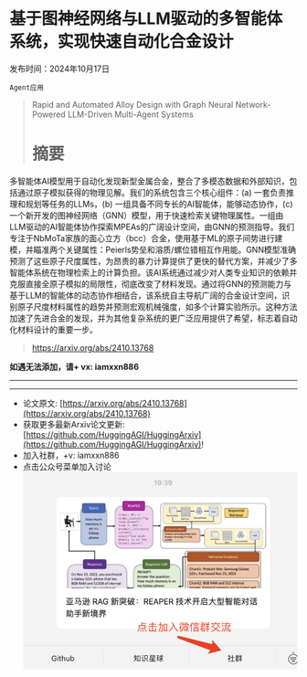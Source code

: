 # 基于图神经网络与LLM驱动的多智能体系统，实现快速自动化合金设计
发布时间：2024年10月17日

`Agent应用`
> Rapid and Automated Alloy Design with Graph Neural Network-Powered LLM-Driven Multi-Agent Systems
>
> # 摘要
多智能体AI模型用于自动化发现新型金属合金，整合了多模态数据和外部知识，包括通过原子模拟获得的物理见解。我们的系统包含三个核心组件：(a) 一套负责推理和规划等任务的LLMs，(b) 一组具备不同专长的AI智能体，能够动态协作，(c) 一个新开发的图神经网络（GNN）模型，用于快速检索关键物理属性。一组由LLM驱动的AI智能体协作探索MPEAs的广阔设计空间，由GNN的预测指导。我们专注于NbMoTa家族的面心立方（bcc）合金，使用基于ML的原子间势进行建模，并瞄准两个关键属性：Peierls势垒和溶质/螺位错相互作用能。GNN模型准确预测了这些原子尺度属性，为昂贵的暴力计算提供了更快的替代方案，并减少了多智能体系统在物理检索上的计算负担。该AI系统通过减少对人类专业知识的依赖并克服直接全原子模拟的局限性，彻底改变了材料发现。通过将GNN的预测能力与基于LLM的智能体的动态协作相结合，该系统自主导航广阔的合金设计空间，识别原子尺度材料属性的趋势并预测宏观机械强度，如多个计算实验所示。这种方法加速了先进合金的发现，并为其他复杂系统的更广泛应用提供了希望，标志着自动化材料设计的重要一步。
>
> https://arxiv.org/abs/2410.13768

**如遇无法添加，请+ vx: iamxxn886**
<hr />


<hr />

- 论文原文: [https://arxiv.org/abs/2410.13768](https://arxiv.org/abs/2410.13768)
- 获取更多最新Arxiv论文更新: [https://github.com/HuggingAGI/HuggingArxiv](https://github.com/HuggingAGI/HuggingArxiv)!
- 加入社群，+v: iamxxn886
- 点击公众号菜单加入讨论
![](https://raw.githubusercontent.com/HuggingAGI/wx_assets/main/2024/07/31/1722434818326-94339e92-22f1-4472-9d27-fed232f70b5d.jpeg)